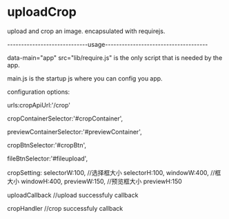 uploadCrop
==========
upload and crop an image.
encapsulated with requirejs.

-----------------------------usage-------------------------------------
 
 data-main="app" src="lib/require.js"
is the only script that is needed by the app.

main.js
is the startup js where you can config you app.

configuration options:

urls:cropApiUrl:'/crop'

cropContainerSelector:'#cropContainer',

previewContainerSelector:'#previewContainer',

cropBtnSelector:'#cropBtn',

fileBtnSelector:'#fileupload',

cropSetting:
                selectorW:100, //选择框大小
                selectorH:100,
                windowW:400, //框大小
                windowH:400,
                previewW:150, //预览框大小
                previewH:150
            

        
uploadCallback //upload successfuly callback

cropHandler   //crop successfuly callback
